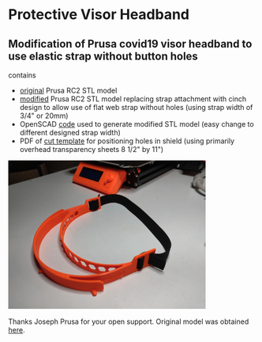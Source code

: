 # Protective Visor Headband

## Modification of Prusa covid19 visor headband to use elastic strap without button holes

contains
- [original](covid19_headband_rc2.stl) Prusa RC2 STL model
- [modified](covid19_headband_rc2_bpm02.stl) Prusa RC2 STL model replacing strap attachment with cinch design to allow use of flat web strap without holes (using strap width of 3/4" or 20mm)
- OpenSCAD [code](covid19_headband_rc2_bpm03.scad) used to generate modified STL model (easy change to different designed strap width)
- PDF of [cut template](PrusaFaceShieldHoles.pdf) for positioning holes in shield (using primarily overhead transparency sheets 8 1/2" by 11")

![Modified headband](IMG_20200323_084829_small.jpg)

Thanks Joseph Prusa for your open support.  Original model was obtained [here](https://www.prusaprinters.org/prints/25857-prusa-protective-face-shield-rc1).
